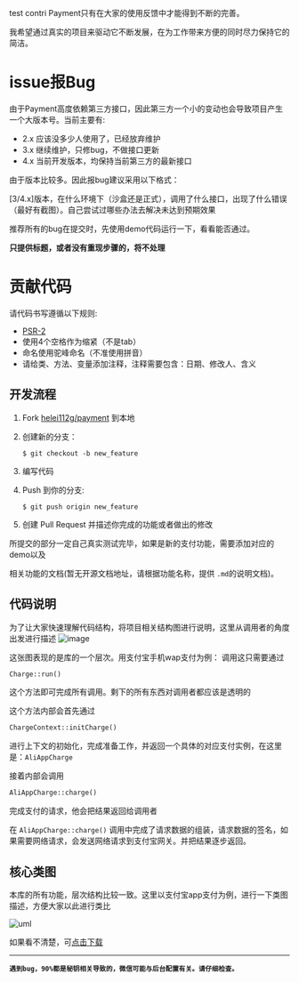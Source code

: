test contri
Payment只有在大家的使用反馈中才能得到不断的完善。

我希望通过真实的项目来驱动它不断发展，在为工作带来方便的同时尽力保持它的简洁。

# issue报Bug
由于Payment高度依赖第三方接口，因此第三方一个小的变动也会导致项目产生一个大版本号。当前主要有:
- 2.x 应该没多少人使用了，已经放弃维护
- 3.x 继续维护，只修bug，不做接口更新 
- 4.x 当前开发版本，均保持当前第三方的最新接口

由于版本比较多。因此报bug建议采用以下格式：

[3/4.x]版本，在什么环境下（沙盒还是正式），调用了什么接口，出现了什么错误（最好有截图）。自己尝试过哪些办法去解决未达到预期效果

推荐所有的bug在提交时，先使用demo代码运行一下，看看能否通过。

**只提供标题，或者没有重现步骤的，将不处理**

# 贡献代码
请代码书写遵循以下规则:

- [PSR-2](https://github.com/php-fig/fig-standards/blob/master/accepted/PSR-2-coding-style-guide.md)
- 使用4个空格作为缩紧（不是tab）
- 命名使用驼峰命名（不准使用拼音）
- 请给类、方法、变量添加注释，注释需要包含：日期、修改人、含义

## 开发流程

1. Fork [helei112g/payment](https://github.com/helei112g/payment) 到本地
2. 创建新的分支：

    ```shell
    $ git checkout -b new_feature
    ```

3. 编写代码
4. Push 到你的分支:

    ```shell
    $ git push origin new_feature
    ```

5. 创建 Pull Request 并描述你完成的功能或者做出的修改

所提交的部分一定自己真实测试完毕，如果是新的支付功能，需要添加对应的demo以及

相关功能的文档(暂无开源文档地址，请根据功能名称，提供 `.md`的说明文档)。

## 代码说明
为了让大家快速理解代码结构，将项目相关结构图进行说明，这里从调用者的角度出发进行描述
![image](http://ol59nqr1i.bkt.clouddn.com/jiegou.jpeg)

这张图表现的是库的一个层次。用支付宝手机wap支付为例：
调用这只需要通过
```php
Charge::run()
```
这个方法即可完成所有调用。剩下的所有东西对调用者都应该是透明的

这个方法内部会首先通过
```php
ChargeContext::initCharge()
```
进行上下文的初始化，完成准备工作，并返回一个具体的对应支付实例，在这里是：`AliAppCharge`

接着内部会调用
```php
AliAppCharge::charge()
```
完成支付的请求，他会把结果返回给调用者

在 `AliAppCharge::charge()` 调用中完成了请求数据的组装，请求数据的签名，如果需要网络请求，会发送网络请求到支付宝网关。并把结果逐步返回。

## 核心类图
本库的所有功能，层次结构比较一致。这里以支付宝app支付为例，进行一下类图描述，方便大家以此进行类比

![uml](http://ol59nqr1i.bkt.clouddn.com/payment-uml.png)

如果看不清楚，可[点击下载](http://ol59nqr1i.bkt.clouddn.com/payment-uml.png)

---------
**`遇到bug，90%都是秘钥相关导致的，微信可能与后台配置有关。请仔细检查。`**
